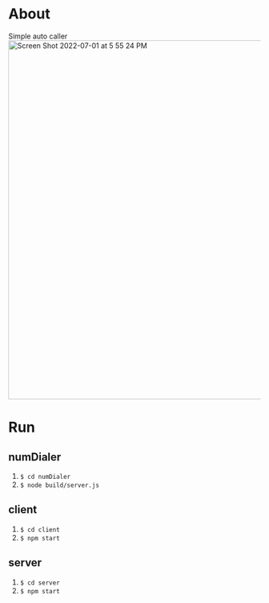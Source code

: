 # About
Simple auto caller
<img width="717" alt="Screen Shot 2022-07-01 at 5 55 24 PM" src="https://user-images.githubusercontent.com/30358327/176980724-7b549487-ab95-4a4c-b7d1-c1116496aec3.png">

# Run
## numDialer
1) `$ cd numDialer`
2) `$ node build/server.js`

## client
1) `$ cd client`
2) `$ npm start`

## server
1) `$ cd server`
2) `$ npm start`

